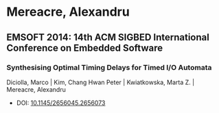 # Mereacre, Alexandru

## EMSOFT 2014: 14th ACM SIGBED International Conference on Embedded Software

### Synthesising Optimal Timing Delays for Timed I/O Automata
Diciolla, Marco | Kim, Chang Hwan Peter | Kwiatkowska, Marta Z. | Mereacre, Alexandru
* DOI: [10.1145/2656045.2656073](https://doi.org/10.1145/2656045.2656073)

